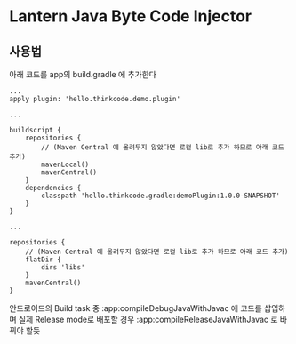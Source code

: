 # Lantern Java Byte Code Injector

## 사용법

아래 코드를 app의 build.gradle 에 추가한다
```
...
apply plugin: 'hello.thinkcode.demo.plugin'

...

buildscript {
    repositories {
    	// (Maven Central 에 올려두지 않았다면 로컬 lib로 추가 하므로 아래 코드 추가)
        mavenLocal()
        mavenCentral()
    }
    dependencies {
        classpath 'hello.thinkcode.gradle:demoPlugin:1.0.0-SNAPSHOT'
    }
}

...

repositories {
	// (Maven Central 에 올려두지 않았다면 로컬 lib로 추가 하므로 아래 코드 추가)
    flatDir {
        dirs 'libs'
    }
    mavenCentral()
}
```

안드로이드의 Build task 중 :app:compileDebugJavaWithJavac 에 코드를 삽입하며
실제 Release mode로 배포할 경우 :app:compileReleaseJavaWithJavac 로 바꿔야 할듯